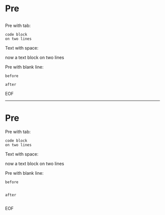 # Pre

##

Pre with tab:

	code block
	on two lines

Text with space:

 now a text block
 on two lines

Pre with blank line:

	before

	after

EOF

---
<h1>Pre</h1>
<section>
<p>Pre with tab:</p>
<pre><code>code block
on two lines
</code></pre>
<p>Text with space:</p>
<p>now a text block
on two lines</p>
<p>Pre with blank line:</p>
<pre><code>before

after
</code></pre>
<p>EOF</p>
</section>
